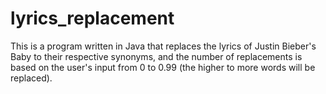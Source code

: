 # lyrics_replacement
This is a program written in Java that replaces the lyrics of Justin Bieber's Baby to their respective synonyms, and the number of replacements is based on the user's input from 0 to 0.99 (the higher to more words will be replaced). 
